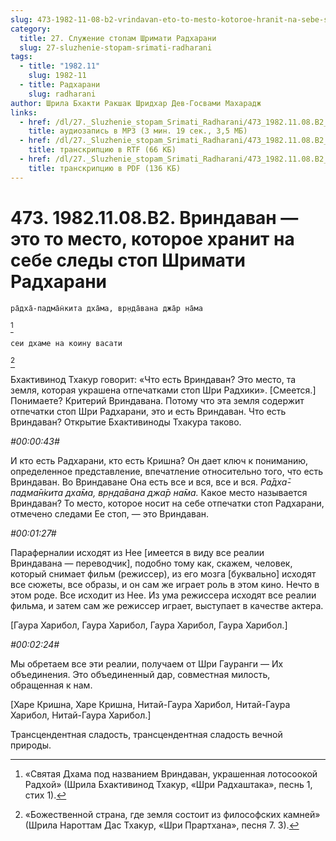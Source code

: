 ```yaml
---
slug: 473-1982-11-08-b2-vrindavan-eto-to-mesto-kotoroe-hranit-na-sebe-sledy-stop-shrimati-radharani
category:
  title: 27. Служение стопам Шримати Радхарани
  slug: 27-sluzhenie-stopam-srimati-radharani
tags:
  - title: "1982.11"
    slug: 1982-11
  - title: Радхарани
    slug: radharani
author: Шрила Бхакти Ракшак Шридхар Дев-Госвами Махарадж
links:
  - href: /dl/27._Sluzhenie_stopam_Srimati_Radharani/473_1982.11.08.B2_SridharMj_Vrindavan--jeto_mesto_kotoroe_hranit_na_sebe_sledy_stop_Shrimati_Radharani.mp3
    title: аудиозапись в MP3 (3 мин. 19 сек., 3,5 МБ)
  - href: /dl/27._Sluzhenie_stopam_Srimati_Radharani/473_1982.11.08.B2_SridharMj_Vrindavan--jeto_mesto_kotoroe_hranit_na_sebe_sledy_stop_Shrimati_Radharani.rtf
    title: транскрипцию в RTF (66 КБ)
  - href: /dl/27._Sluzhenie_stopam_Srimati_Radharani/473_1982.11.08.B2_SridharMj_Vrindavan--jeto_mesto_kotoroe_hranit_na_sebe_sledy_stop_Shrimati_Radharani.pdf
    title: транскрипцию в PDF (136 КБ)
---
```


# 473. 1982.11.08.B2. Вриндаван — это то место, которое хранит на себе следы стоп Шримати Радхарани

    ра̄дха̄-падма̄н̇кита дха̄ма, вр̣нда̄вана джа̄р на̄ма
[^_ftn1]

    сеи дхаме на коину васати
[^_ftn2]

Бхактивинод Тхакур говорит: «Что есть Вриндаван? Это место, та земля, которая украшена отпечатками стоп Шри Радхики». [Смеется.] Понимаете? Критерий Вриндавана. Потому что эта земля содержит отпечатки стоп Шри Радхарани, это и есть Вриндаван. Что есть Вриндаван? Открытие Бхактивиноды Тхакура таково.

*#00:00:43#*

И кто есть Радхарани, кто есть Кришна? Он дает ключ к пониманию, определенное представление, впечатление относительно того, что есть Вриндаван. Во Вриндаване Она есть все и вся, все и вся. *Ра̄дха̄-падма̄н̇кита дха̄ма, вр̣нда̄вана джа̄р на̄ма.* Какое место называется Вриндаван? То место, которое носит на себе отпечатки стоп Радхарани, отмечено следами Ее стоп, — это Вриндаван.

*#00:01:27#*

Параферналии исходят из Нее [имеется в виду все реалии Вриндавана — переводчик], подобно тому как, скажем, человек, который снимает фильм (режиссер), из его мозга [буквально] исходят все сюжеты, все образы, и он сам же играет роль в этом кино. Нечто в этом роде. Все исходит из Нее. Из ума режиссера исходят все реалии фильма, и затем сам же режиссер играет, выступает в качестве актера.

[Гаура Харибол, Гаура Харибол, Гаура Харибол, Гаура Харибол.]

*#00:02:24#*

Мы обретаем все эти реалии, получаем от Шри Гауранги — Их объединения. Это объединенный дар, совместная милость, обращенная к нам.

[Харе Кришна, Харе Кришна, Нитай-Гаура Харибол, Нитай-Гаура Харибол, Нитай-Гаура Харибол.]

Трансцендентная сладость, трансцендентная сладость вечной природы.



[^_ftn1]: «Святая Дхама под названием Вриндаван, украшенная лотосоокой Радхой» (Шрила Бхактивинод Тхакур, «Шри Радхаштака», песнь 1, стих 1).

[^_ftn2]: «Божественной страна, где земля состоит из философских камней» (Шрила Нароттам Дас Тхакур, «Шри Прартхана», песня 7. 3).

